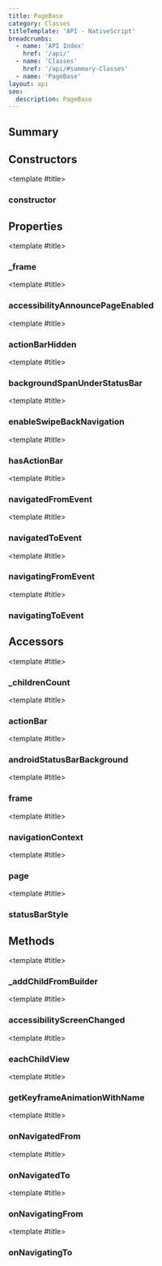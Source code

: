 ```yaml
---
title: PageBase
category: Classes
titleTemplate: 'API - NativeScript'
breadcrumbs: 
  - name: 'API Index'
    href: '/api/'
  - name: 'Classes'
    href: '/api/#summary-Classes'
  - name: 'PageBase'
layout: api
seo:
  description: PageBase
---
```


<!-- This page is auto generated, do not edit manually. -->
<!-- Run "yarn generate:api-docs" to regenerate -->

<script setup lang="ts">
  import { provide } from "vue";
  import API_DATA from "./PageBase.data.json";
  
  provide('API_DATA', API_DATA);
</script>

<APIRefHierarchy v-once />

## <Heading ignore>Summary</Heading>

<APIRefSummary v-once />

## Constructors

<div class="">

<APIRef for="18990" v-once>

<template #title>

### constructor

</template>

</APIRef>

</div>

## Properties

<div class="">

<APIRef for="18994" v-once>

<template #title>

### _frame

</template>

</APIRef>

</div>

<div class="">

<APIRef for="18999" v-once>

<template #title>

### accessibilityAnnouncePageEnabled

</template>

</APIRef>

</div>

<div class="">

<APIRef for="18995" v-once>

<template #title>

### actionBarHidden

</template>

</APIRef>

</div>

<div class="">

<APIRef for="18997" v-once>

<template #title>

### backgroundSpanUnderStatusBar

</template>

</APIRef>

</div>

<div class="">

<APIRef for="18996" v-once>

<template #title>

### enableSwipeBackNavigation

</template>

</APIRef>

</div>

<div class="">

<APIRef for="18998" v-once>

<template #title>

### hasActionBar

</template>

</APIRef>

</div>

<div class="isStatic">

<APIRef for="18910" v-once>

<template #title>

### navigatedFromEvent

</template>

</APIRef>

</div>

<div class="isStatic">

<APIRef for="18908" v-once>

<template #title>

### navigatedToEvent

</template>

</APIRef>

</div>

<div class="isStatic">

<APIRef for="18909" v-once>

<template #title>

### navigatingFromEvent

</template>

</APIRef>

</div>

<div class="isStatic">

<APIRef for="18907" v-once>

<template #title>

### navigatingToEvent

</template>

</APIRef>

</div>

## Accessors

<div class="">

<APIRef for="19046" v-once>

<template #title>

### _childrenCount

</template>

</APIRef>

</div>

<div class="">

<APIRef for="19002" v-once>

<template #title>

### actionBar

</template>

</APIRef>

</div>

<div class="">

<APIRef for="19010" v-once>

<template #title>

### androidStatusBarBackground

</template>

</APIRef>

</div>

<div class="">

<APIRef for="19023" v-once>

<template #title>

### frame

</template>

</APIRef>

</div>

<div class="">

<APIRef for="19000" v-once>

<template #title>

### navigationContext

</template>

</APIRef>

</div>

<div class="">

<APIRef for="19014" v-once>

<template #title>

### page

</template>

</APIRef>

</div>

<div class="">

<APIRef for="19006" v-once>

<template #title>

### statusBarStyle

</template>

</APIRef>

</div>

## Methods

<div class="">

<APIRef for="19016" v-once>

<template #title>

### _addChildFromBuilder

</template>

</APIRef>

</div>

<div class="">

<APIRef for="19048" v-once>

<template #title>

### accessibilityScreenChanged

</template>

</APIRef>

</div>

<div class="">

<APIRef for="19040" v-once>

<template #title>

### eachChildView

</template>

</APIRef>

</div>

<div class="">

<APIRef for="19020" v-once>

<template #title>

### getKeyframeAnimationWithName

</template>

</APIRef>

</div>

<div class="">

<APIRef for="19037" v-once>

<template #title>

### onNavigatedFrom

</template>

</APIRef>

</div>

<div class="">

<APIRef for="19031" v-once>

<template #title>

### onNavigatedTo

</template>

</APIRef>

</div>

<div class="">

<APIRef for="19034" v-once>

<template #title>

### onNavigatingFrom

</template>

</APIRef>

</div>

<div class="">

<APIRef for="19026" v-once>

<template #title>

### onNavigatingTo

</template>

</APIRef>

</div>
